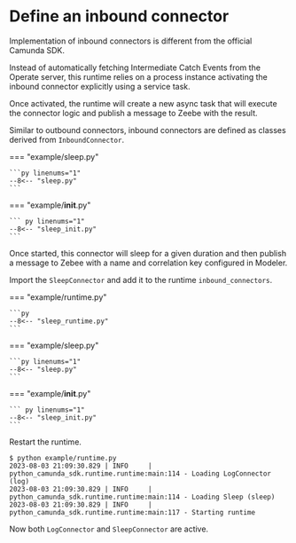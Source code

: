 # Define an inbound connector

Implementation of inbound connectors is different from the official Camunda SDK.

Instead of automatically fetching Intermediate Catch
Events from the Operate server, this runtime relies on a process
instance activating the inbound connector explicitly using a service task.

Once activated, the runtime will create a new async task that will execute the connector logic and publish a message to Zeebe with the result.

Similar to outbound connectors, inbound connectors are defined as classes derived from `InboundConnector`.

=== "example/sleep.py"

	```py linenums="1"
	--8<-- "sleep.py"
	```

=== "example/__init__.py"

	``` py linenums="1"
	--8<-- "sleep_init.py"
	```

Once started, this connector will sleep for a given duration and then publish a message to Zebee with a name and correlation key configured in Modeler.

Import the `SleepConnector` and add it to the runtime `inbound_connectors`.

=== "example/runtime.py"

	```py
	--8<-- "sleep_runtime.py"
	```

=== "example/sleep.py"

	```py linenums="1"
	--8<-- "sleep.py"
	```

=== "example/__init__.py"

	``` py linenums="1"
	--8<-- "sleep_init.py"
	```

Restart the runtime.

```console
$ python example/runtime.py
2023-08-03 21:09:30.829 | INFO     | python_camunda_sdk.runtime.runtime:main:114 - Loading LogConnector (log)
2023-08-03 21:09:30.829 | INFO     | python_camunda_sdk.runtime.runtime:main:114 - Loading Sleep (sleep)
2023-08-03 21:09:30.829 | INFO     | python_camunda_sdk.runtime.runtime:main:117 - Starting runtime
```

Now both `LogConnector` and `SleepConnector` are active.
